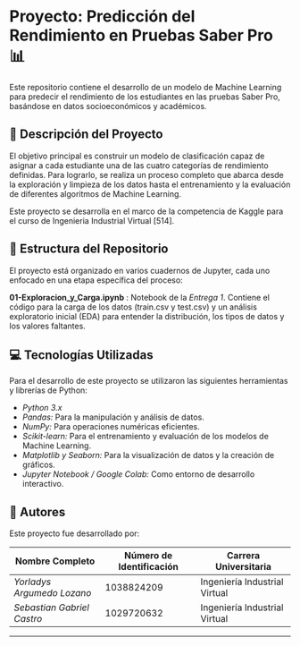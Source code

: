 # Proyecto: Predicción del Rendimiento en Pruebas Saber Pro 📊

Este repositorio contiene el desarrollo de un modelo de Machine Learning para predecir el rendimiento de los estudiantes en las pruebas Saber Pro, basándose en datos socioeconómicos y académicos.

## 📝 Descripción del Proyecto

El objetivo principal es construir un modelo de clasificación capaz de asignar a cada estudiante una de las cuatro categorías de rendimiento definidas. Para lograrlo, se realiza un proceso completo que abarca desde la exploración y limpieza de los datos hasta el entrenamiento y la evaluación de diferentes algoritmos de Machine Learning.

Este proyecto se desarrolla en el marco de la competencia de Kaggle para el curso de Ingenieria Industrial Virtual [514].

## 📂 Estructura del Repositorio

El proyecto está organizado en varios cuadernos de Jupyter, cada uno enfocado en una etapa específica del proceso:

**01-Exploracion_y_Carga.ipynb** : Notebook de la *Entrega 1*. Contiene el código para la carga de los datos (train.csv y test.csv) y un análisis exploratorio inicial (EDA) para entender la distribución, los tipos de datos y los valores faltantes.

## 💻 Tecnologías Utilizadas

Para el desarrollo de este proyecto se utilizaron las siguientes herramientas y librerías de Python:

*   *Python 3.x*
*   *Pandas:* Para la manipulación y análisis de datos.
*   *NumPy:* Para operaciones numéricas eficientes.
*   *Scikit-learn:* Para el entrenamiento y evaluación de los modelos de Machine Learning.
*   *Matplotlib y Seaborn:* Para la visualización de datos y la creación de gráficos.
*   *Jupyter Notebook / Google Colab:* Como entorno de desarrollo interactivo.

## 👥 Autores

Este proyecto fue desarrollado por:

| Nombre Completo             | Número de Identificación | Carrera Universitaria              |
| --------------------------- | ------------------------ | ---------------------------------- |
| *Yorladys Argumedo Lozano*  | 1038824209             | Ingeniería Industrial Virtual      |
| *Sebastian Gabriel Castro*| 1029720632             | Ingeniería Industrial Virtual      |

---
